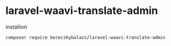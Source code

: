 # laravel-waavi-translate-admin

installion
```
composer require bereczkybalazs/laravel-waavi-translate-admin
```
